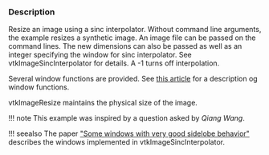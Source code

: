 ### Description
Resize an image using a sinc interpolator. Without command line arguments, the example resizes a synthetic image. An image file can be passed on the command lines. The new dimensions can also be passed as well as an integer specifying the window for sinc interpolator. See vtkImageSincInterpolator for details. A -1 turns off interpolation.

Several window functions are provided. See [this article](https://en.wikipedia.org/wiki/Window_function) for a description og window functions.

vtkImageResize maintains the physical size of the image.

!!! note
    This example was inspired by a question asked by *Qiang Wang*.

!!! seealso
    The paper ["Some windows with very good sidelobe behavior"](http://mwlab.pmo.ac.cn/~lzh/about_work/dspfftpaper/Some_Windows_with_Very_Good_Sidelobe_Behavior.pdf) describes the windows implemented in vtkImageSincInterpolator.